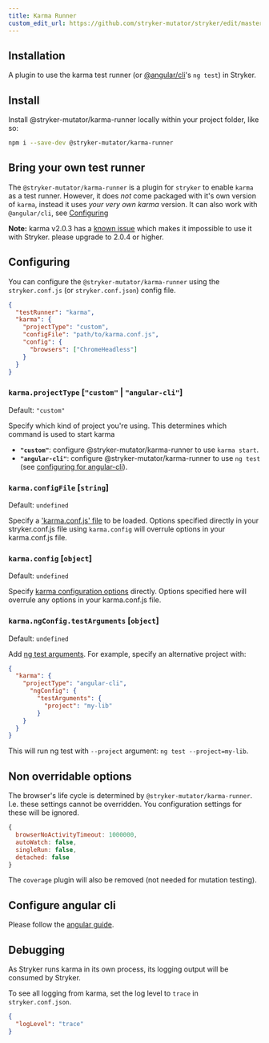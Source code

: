 ```yaml
---
title: Karma Runner
custom_edit_url: https://github.com/stryker-mutator/stryker/edit/master/docs/karma-runner.md
---
```


## Installation

A plugin to use the karma test runner (or [@angular/cli](https://www.npmjs.com/package/@angular/cli)'s `ng test`) in Stryker.

## Install

Install @stryker-mutator/karma-runner locally within your project folder, like so:

```bash
npm i --save-dev @stryker-mutator/karma-runner
```

## Bring your own test runner

The `@stryker-mutator/karma-runner` is a plugin for `stryker` to enable `karma` as a test runner.
However, it does *not* come packaged with it's own version of `karma`, instead it
uses *your very own karma* version. It can also work with `@angular/cli`, see [Configuring](#configuring)

**Note:** karma v2.0.3 has a [known issue](https://github.com/karma-runner/karma/issues/3057) which makes it impossible to use it with Stryker. please upgrade to 2.0.4 or higher.

## Configuring

You can configure the `@stryker-mutator/karma-runner` using the `stryker.conf.js` (or `stryker.conf.json`) config file.

```json
{
  "testRunner": "karma",
  "karma": {
    "projectType": "custom",
    "configFile": "path/to/karma.conf.js",
    "config": {
      "browsers": ["ChromeHeadless"]
    }
  }
}
```

### `karma.projectType` [`"custom"` | `"angular-cli"`]

Default: `"custom"`

Specify which kind of project you're using. This determines which command is used to start karma

* **`"custom"`**: configure @stryker-mutator/karma-runner to use `karma start`.
* **`"angular-cli"`**: configure @stryker-mutator/karma-runner to use `ng test` (see [configuring for angular-cli](#configure-angular-cli)).

### `karma.configFile` [`string`]

Default: `undefined`

Specify a ['karma.conf.js' file](http://karma-runner.github.io/2.0/config/configuration-file.html) to be loaded.
Options specified directly in your stryker.conf.js file using `karma.config` will overrule options in your karma.conf.js file.

### `karma.config` [`object`]

Default: `undefined`

Specify [karma configuration options](http://karma-runner.github.io/2.0/config/configuration-file.html) directly.
Options specified here will overrule any options in your karma.conf.js file.

### `karma.ngConfig.testArguments` [`object`]

Default: `undefined`

Add [ng test arguments](https://github.com/angular/angular-cli/wiki/test#options). For example, specify an alternative project with:

```json
{
  "karma": {
    "projectType": "angular-cli",
      "ngConfig": {
        "testArguments": {
          "project": "my-lib"
        }
    }
  }
}
```

This will run ng test with `--project` argument: `ng test --project=my-lib`.

## Non overridable options

The browser's life cycle is determined by `@stryker-mutator/karma-runner`. I.e. these settings cannot be overridden. You configuration settings for these will be ignored.

```javascript
{
  browserNoActivityTimeout: 1000000,
  autoWatch: false,
  singleRun: false,
  detached: false
}
```

The `coverage` plugin will also be removed (not needed for mutation testing).

## Configure angular cli

Please follow the [angular guide](./guides/angular.md).

## Debugging

As Stryker runs karma in its own process, its logging output will be consumed by Stryker.

To see all logging from karma, set the log level to `trace` in `stryker.conf.json`.

```json
{
  "logLevel": "trace"
}
```
